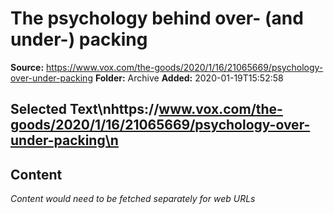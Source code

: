 # The psychology behind over- (and under-) packing

**Source:** https://www.vox.com/the-goods/2020/1/16/21065669/psychology-over-under-packing
**Folder:** Archive
**Added:** 2020-01-19T15:52:58


## Selected Text\nhttps://www.vox.com/the-goods/2020/1/16/21065669/psychology-over-under-packing\n

## Content
*Content would need to be fetched separately for web URLs*
